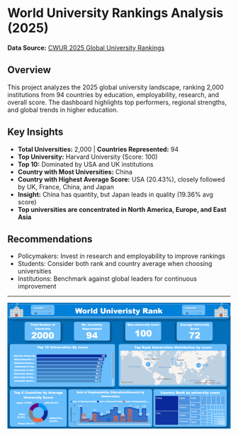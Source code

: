 

# World University Rankings Analysis (2025)

**Data Source:** [CWUR 2025 Global University Rankings](https://cwur.org/2025.php)

## Overview
This project analyzes the 2025 global university landscape, ranking 2,000 institutions from 94 countries by education, employability, research, and overall score. The dashboard highlights top performers, regional strengths, and global trends in higher education.

## Key Insights
- **Total Universities:** 2,000 | **Countries Represented:** 94
- **Top University:** Harvard University (Score: 100)
- **Top 10:** Dominated by USA and UK institutions
- **Country with Most Universities:** China
- **Country with Highest Average Score:** USA (20.43%), closely followed by UK, France, China, and Japan
- **Insight:** China has quantity, but Japan leads in quality (19.36% avg score)
- **Top universities are concentrated in North America, Europe, and East Asia**

## Recommendations
- Policymakers: Invest in research and employability to improve rankings
- Students: Consider both rank and country average when choosing universities
- Institutions: Benchmark against global leaders for continuous improvement

---

<p align="center">
  <img src="Dash 1.png" alt="Web App Sample" width="600"/>
</p>
